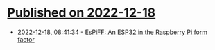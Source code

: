 # [Published on 2022-12-18](index.md)

* [2022-12-18, 08:41:34](https://news.ycombinator.com/item?id=34036011) - [EsPiFF: An ESP32 in the Raspberry Pi form factor](https://github.com/MDCservice/EsPiFF)
